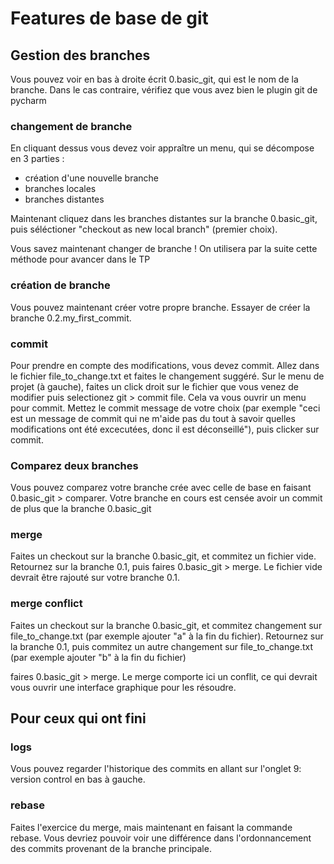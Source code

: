
# Features de base de git 


## Gestion des branches 

Vous pouvez voir en bas à droite écrit 0.basic_git, qui est le nom de la branche. 
Dans le cas contraire, vérifiez que vous avez bien le plugin git de pycharm

### changement de branche

En cliquant dessus vous devez voir appraître un menu, qui se décompose en 3 parties :

- création d'une nouvelle branche 
- branches locales
- branches distantes

Maintenant cliquez dans les branches distantes sur la branche 0.basic_git, 
puis séléctioner "checkout as new local branch" (premier choix).

Vous savez maintenant changer de branche ! 
On utilisera par la suite cette méthode pour avancer dans le TP

### création de branche 

Vous pouvez maintenant créer votre propre branche. Essayer de créer la branche 0.2.my_first_commit.


### commit 

Pour prendre en compte des modifications, vous devez commit. 
Allez dans le fichier file_to_change.txt et faites le changement suggéré.
Sur le menu de projet (à gauche), faites un click droit sur le fichier que vous venez de modifier puis selectionez 
git > commit file.
Cela va vous ouvrir un menu pour commit. Mettez le commit message de votre choix (par exemple 
"ceci est un message de commit qui ne m'aide pas du tout à savoir quelles modifications ont été excecutées, donc il est déconseillé"), 
puis clicker sur commit.


### Comparez deux branches

Vous pouvez comparez votre branche crée avec celle de base en faisant 0.basic_git > comparer.
Votre branche en cours est censée avoir un commit de plus que la branche 0.basic_git


### merge

Faites un checkout sur la branche 0.basic_git, et commitez un fichier vide.
Retournez sur la branche 0.1, puis faires 0.basic_git > merge.
Le fichier vide devrait être rajouté sur votre branche 0.1.


### merge conflict

Faites un checkout sur la branche 0.basic_git, et commitez changement sur file_to_change.txt (par exemple ajouter "a" à la fin du fichier).
Retournez sur la branche 0.1, puis commitez un autre changement sur file_to_change.txt (par exemple ajouter "b" à la fin du fichier)

faires 0.basic_git > merge.
Le merge comporte ici un conflit, ce qui devrait vous ouvrir une interface graphique pour les résoudre.


## Pour ceux qui ont fini


### logs 

Vous pouvez regarder l'historique des commits en allant sur l'onglet 9: version control en bas à gauche.

### rebase

Faites l'exercice du merge, mais maintenant en faisant la commande rebase.
Vous devriez pouvoir voir une différence dans l'ordonnancement des commits provenant de la branche principale.



